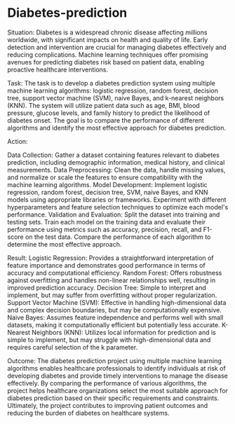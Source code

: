 # Diabetes-prediction

Situation:
Diabetes is a widespread chronic disease affecting millions worldwide, with significant impacts on health and quality of life. Early detection and intervention are crucial for managing diabetes effectively and reducing complications. Machine learning techniques offer promising avenues for predicting diabetes risk based on patient data, enabling proactive healthcare interventions.

Task:
The task is to develop a diabetes prediction system using multiple machine learning algorithms: logistic regression, random forest, decision tree, support vector machine (SVM), naive Bayes, and k-nearest neighbors (KNN). The system will utilize patient data such as age, BMI, blood pressure, glucose levels, and family history to predict the likelihood of diabetes onset. The goal is to compare the performance of different algorithms and identify the most effective approach for diabetes prediction.

Action:

Data Collection: Gather a dataset containing features relevant to diabetes prediction, including demographic information, medical history, and clinical measurements.
Data Preprocessing: Clean the data, handle missing values, and normalize or scale the features to ensure compatibility with the machine learning algorithms.
Model Development: Implement logistic regression, random forest, decision tree, SVM, naive Bayes, and KNN models using appropriate libraries or frameworks. Experiment with different hyperparameters and feature selection techniques to optimize each model's performance.
Validation and Evaluation: Split the dataset into training and testing sets. Train each model on the training data and evaluate their performance using metrics such as accuracy, precision, recall, and F1-score on the test data. Compare the performance of each algorithm to determine the most effective approach.

Result:
Logistic Regression: Provides a straightforward interpretation of feature importance and demonstrates good performance in terms of accuracy and computational efficiency.
Random Forest: Offers robustness against overfitting and handles non-linear relationships well, resulting in improved prediction accuracy.
Decision Tree: Simple to interpret and implement, but may suffer from overfitting without proper regularization.
Support Vector Machine (SVM): Effective in handling high-dimensional data and complex decision boundaries, but may be computationally expensive.
Naive Bayes: Assumes feature independence and performs well with small datasets, making it computationally efficient but potentially less accurate.
K-Nearest Neighbors (KNN): Utilizes local information for prediction and is simple to implement, but may struggle with high-dimensional data and requires careful selection of the k parameter.

Outcome:
The diabetes prediction project using multiple machine learning algorithms enables healthcare professionals to identify individuals at risk of developing diabetes and provide timely interventions to manage the disease effectively. By comparing the performance of various algorithms, the project helps healthcare organizations select the most suitable approach for diabetes prediction based on their specific requirements and constraints. Ultimately, the project contributes to improving patient outcomes and reducing the burden of diabetes on healthcare systems.
